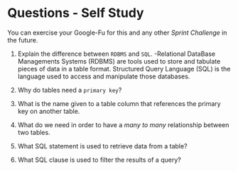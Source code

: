 # Questions - Self Study

You can exercise your Google-Fu for this and any other _Sprint Challenge_ in the future.

1.  Explain the difference between `RDBMS` and `SQL`.
    -Relational DataBase Managements Systems (RDBMS) are tools used to store and tabulate pieces of data in a table format. Structured Query Language (SQL) is the language used to access and manipulate those databases.

1.  Why do tables need a `primary key`?
1.  What is the name given to a table column that references the primary key
    on another table.
1.  What do we need in order to have a _many to many_ relationship between two
    tables.
1.  What SQL statement is used to retrieve data from a table?
1.  What SQL clause is used to filter the results of a query?
